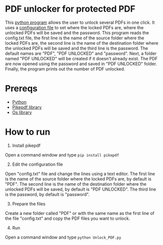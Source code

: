 # PDF unlocker for protected PDF

This [python program](https://github.com/MatteoOrlandini/PDF-Unlocker/blob/master/Unlock_PDF.py) allows the user to unlock several PDFs in one click. It uses a [configuration file](https://github.com/MatteoOrlandini/PDF-Unlocker/blob/master/config.txt) to set where the locked PDFs are, where the unlocked PDFs will be saved and the password. This program reads the config.txt file, the first line is the name of the source folder where the locked PDFs are, the second line is the name of the destination folder where the unlocked PDFs will be saved and the third line is the password. The default names are "PDF", "PDF UNLOCKED" and "password". Next, a folder named "PDF UNLOCKED" will be created if it doesn't already exist. The PDF are now opened using the password and saved in "PDF UNLOCKED" folder. Finally, the program prints out the number of PDF unlocked.

# Prereqs
* [Python](https://www.python.org/) 
* [Pikepdf library](https://pypi.org/project/pikepdf/)
* [Os library](https://docs.python.org/3/library/os.html)

# How to run 
1. Install pikepdf

Open a command window and type `pip install pikepdf`

2. Edit the configuration file

Open "config.txt" file and change the lines using a text editor. The first line is the name of the source folder where the locked PDFs are, by default is "PDF". The second line is the name of the destination folder where the unlocked PDFs will be saved, by default is "PDF UNLOCKED". The third line is the password, by default is "password".

3. Prepare the files

Create a new folder called "PDF" or with the same name as the first line of the file "config.txt" and copy the PDF files you want to unlock.

4. Run

Open a command window and type `python Unlock_PDF.py`
